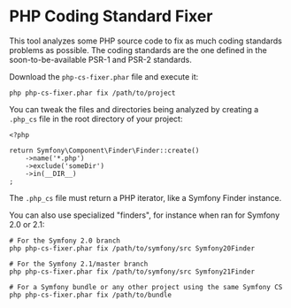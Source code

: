 PHP Coding Standard Fixer
=========================

This tool analyzes some PHP source code to fix as much coding standards
problems as possible. The coding standards are the one defined in the
soon-to-be-available PSR-1 and PSR-2 standards.

Download the `php-cs-fixer.phar` file and execute it:

    php php-cs-fixer.phar fix /path/to/project

You can tweak the files and directories being analyzed by creating a `.php_cs`
file in the root directory of your project:

    <?php

    return Symfony\Component\Finder\Finder::create()
        ->name('*.php')
        ->exclude('someDir')
        ->in(__DIR__)
    ;

The `.php_cs` file must return a PHP iterator, like a Symfony Finder instance.

You can also use specialized "finders", for instance when ran for Symfony 2.0
or 2.1:

    # For the Symfony 2.0 branch
    php php-cs-fixer.phar fix /path/to/symfony/src Symfony20Finder

    # For the Symfony 2.1/master branch
    php php-cs-fixer.phar fix /path/to/symfony/src Symfony21Finder

    # For a Symfony bundle or any other project using the same Symfony CS
    php php-cs-fixer.phar fix /path/to/bundle
